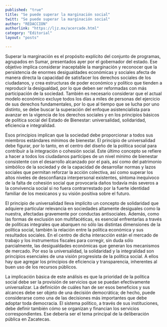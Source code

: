 ```yaml
---
published: "true"
title: "Se puede superar la marginación social"
twitt: "Se puede superar la marginación social"
author: "REDACCION"
authorlink: "https://ljz.mx/acercade.html"
category: "Editorial"
layout: "posts"

---
```



  Superar la marginación es el propósito explícito del conjunto de programas, agrupados en Sumar, presentados ayer por el gobernador del estado. Ese objetivo implica considerar inaceptable la marginación y reconocer que la persistencia de enormes desigualdades económicas y sociales afecta de manera directa la capacidad de satisfacer los derechos sociales de los ciudadanos, y crea estructuras de poder económico y político que tienden a reproducir la desigualdad, por lo que deben ser reformadas con más participación de la sociedad. También es necesario considerar que el actual modelo económico excluye todos los días a miles de personas del ejercicio de sus derechos fundamentales, por lo que al tiempo que se lucha por uno distinto, se debe buscar la superación del enfoque asistencialista para avanzar en la vigencia de los derechos sociales y en los principios básicos de política social del Estado de Bienestar: universalidad, solidaridad, eficiencia e integralidad.



  Esos principios implican que la sociedad debe proporcionar a todos sus miembros estándares mínimos de bienestar. El principio de universalidad debe figurar, por lo tanto, en el centro del diseño de la política social para contribuir a la integración o cohesión social. Este último concepto se refiere a hacer a todos los ciudadanos partícipes de un nivel mínimo de bienestar consistente con el desarrollo alcanzado por el país, así como del patrimonio simbólico de la sociedad y de la capacidad de desarrollar normas y lazos sociales que permitan reforzar la acción colectiva, así como superar los altos niveles de desconfianza interpersonal existentes, síntoma inequívoco de la falta de cohesión social que provocaría daños todavía más severos a la convivencia social si no fuera contrarrestado por la fuerte identidad familiar de los mexicanos y su visión positiva sobre el futuro.



  El principio de universalidad lleva implícito un concepto de solidaridad que adquiere particular relevancia en sociedades altamente desiguales como la nuestra, afectadas gravemente por conductas antisociales. Además, como las formas de exclusión son multifacéticas, es esencial enfrentarlas a través de políticas integrales que abarquen no sólo las distintas dimensiones de la política social, también la relación entre la política económica y sus resultados sociales. En el centro de dicha interacción están el mercado de trabajo y los instrumentos fiscales para corregir, sin duda sólo parcialmente, las desigualdades económicas que generan los mecanismos de mercado. Por eso la universalidad, la solidaridad y la integralidad son principios esenciales de una visión progresista de la política social. A ellos hay que agregar los principios de eficiencia y transparencia, inherentes al buen uso de los recursos públicos.



  La implicación básica de este análisis es que la prioridad de la política social debe ser la provisión de servicios que se puedan efectivamente universalizar. La definición de cuáles han de ser esos beneficios y sus alcances debe ser objeto de una decisión democrática; de hecho, puede considerarse como una de las decisiones más importantes que debe adoptar toda democracia. El sistema político, a través de sus instituciones, debe definir también cómo se organizan y financian los servicios correspondientes. Ese debería ser el tema principal de la deliberación pública en Zacatecas.

